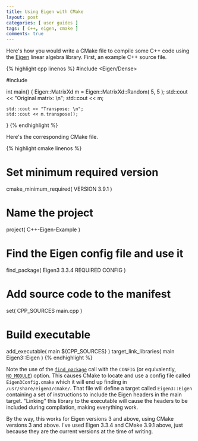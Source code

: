 ```yaml
---
title: Using Eigen with CMake
layout: post
categories: [ user guides ]
tags: [ C++, eigen, cmake ]
comments: true
---
```


Here's how you would write a CMake file to compile some C++ code using the [Eigen](http://eigen.tuxfamily.org/index.php?title=Main_Page) linear algebra library.
First, an example C++ source file.

{% highlight cpp linenos %}
#include <Eigen/Dense>

#include <iostream>

int main()
{
    Eigen::MatrixXd m = Eigen::MatrixXd::Random( 5, 5 );
    std::cout << "Original matrix: \n";
    std::cout << m;

    std::cout << "Transpose: \n";
    std::cout << m.transpose();
}
{% endhighlight %}

Here's the corresponding CMake file.

{% highlight cmake linenos %}
# Set minimum required version
cmake_minimum_required( VERSION 3.9.1 )

# Name the project
project( C++-Eigen-Example )

# Find the Eigen config file and use it
find_package( Eigen3 3.3.4 REQUIRED CONFIG )

# Add source code to the manifest
set( CPP_SOURCES main.cpp )

# Build executable
add_executable( main ${CPP_SOURCES} )
target_link_libraries( main Eigen3::Eigen )
{% endhighlight %}

Note the use of the [`find_package`](https://cmake.org/cmake/help/v3.9/command/find_package.html) call with the `CONFIG` (or equivalently, [`NO_MODULE`](https://eigen.tuxfamily.org/dox/TopicCMakeGuide.html)) option.
This causes CMake to locate and use a config file called `Eigen3Config.cmake` which it will end up finding in `/usr/share/eigen3/cmake/`.
That file will define a target called `Eigen3::Eigen` containing a set of instructions to include the Eigen headers in the main target.
"Linking" this library to the executable will cause the headers to be included during compilation, making everything work.

By the way, this works for Eigen versions 3 and above, using CMake versions 3 and above.
I've used Eigen 3.3.4 and CMake 3.9.1 above, just because they are the current versions at the time of writing.

